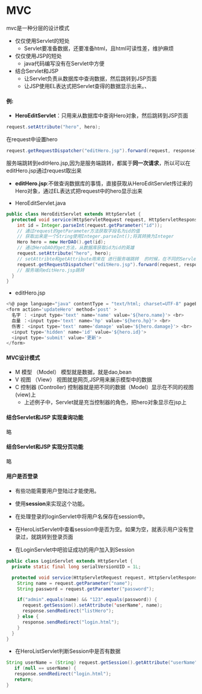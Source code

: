 MVC
===

mvc是一种分层的设计模式

- 仅仅使用Servlet的短处
  - Servlet要准备数据，还要准备html，且html可读性差，维护麻烦
- 仅仅使用JSP的短处
  - java代码编写没有在Servlet中方便
- 结合Servlet和JSP
  - 让Servlet负责从数据库中查询数据，然后跳转到JSP页面
  - 让JSP使用EL表达式把Servlet查得的数据显示出来。、

#### 例:
- **HeroEditServlet**：只用来从数据库中查询Hero对象，然后跳转到JSP页面
```java
request.setAttribute("hero", hero);
```
在request中设置hero
```java
request.getRequestDispatcher("editHero.jsp").forward(request, response);
```
服务端跳转到editHero.jsp,因为是服务端跳转，都属于**同一次请求**，所以可以在editHero.jsp通过request取出来

- **editHero.jsp**:不做查询数据库的事情，直接获取从HeroEditServlet传过来的Hero对象，通过EL表达式把request中的hero显示出来

- HeroEditServlet.java
```java
public class HeroEditServlet extends HttpServlet {
  protected void service(HttpServletRequest request, HttpServletResponse response) throws ServletException, IOException {
    int id = Integer.parseInt(request.getParameter("id"));
    // 通过request的getParameter方法获取字段名为id的值
    // 获取出来是一个String使用Integer.parseInt();将其转换为Integer
    Hero hero = new HerDAO().get(id);
    // 通过HeroDAO的get方法，从数据库获取id为id的英雄
    request.setAttribute("hero", hero);
    // setAttribte和getAttribute用来在 进行服务端跳转  的时候，在不同的Servlet之间进行数据共享
    request.getRequestDispatcher("editHero.jsp").forward(request, response);
    // 服务端向editHero.jsp跳转
  }
}
```

- editHero.jsp
```javascript
<%@ page language="java" contentType = "text/html; charset=UTF-8" pageEncoding="UTF-8" import="java.util.*,bean.*,java.sql.*" %>
<form action='updateHero' method='post' >
  名字 ： <input type='text' name='name' value='${hero.name}'> <br>
  血量 ：<input type='text' name='hp' value='${hero.hp}'> <br>
  伤害： <input type='text' name='damage' value='${hero.damage}'> <br>
  <input type='hidden' name='id' value='${hero.id}'>
  <input type='submit' value='更新'>
</form>
```

#### MVC设计模式
- M 模型 （Model） 模型就是数据，就是dao,bean
- V 视图 （View） 视图就是网页,JSP用来展示模型中的数据
- C 控制器 (Controller) 控制器就是把不同的数据（Model）显示在不同的视图(view)上
  - 上述例子中，Servlet就是充当控制器的角色，把hero对象显示在jsp上

#### 结合Servlet和JSP 实现查询功能
略

#### 结合Servlet和JSP 实现分页功能
略

#### 用户是否登录
- 有些功能需要用户登陆过才能使用。
- 使用**session**来实现这个功能。
- 在处理登录的loginServlet中将用户名保存在session中。
- 在HeroListServlet中查看session中是否为空。如果为空，就表示用户没有登录过，就跳转到登录页面

- 在LoginServlet中吧验证成功的用户加入到Session
```java
public class LoginServlet extends HttpServlet {
  private static final long serialVersionUID = 1L;

  protected void service(HttpServletRequest request, HttpServletResponse response) throws ServletException, IOException {
    String name = request.getParameter("name");
    String password = request.getParameter("password");

    if("admin".equals(name) && "123".equals(password)) {
      request.getSession().setAttribute('userName', name);
      response.sendRedirect("listHero");
    } else {
      response.sendRedirect("login.html");
    }
  }
}
```

- 在HeroListServlet判断Session中是否有数据
```java
String userName = (String) request.getSession().getAttribute("userName");
   if (null == userName) {
   response.sendRedirect("login.html");
   return;
}
```
